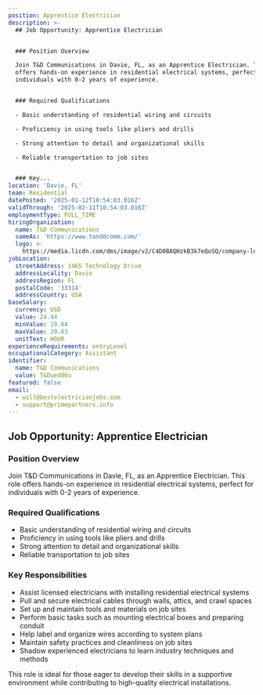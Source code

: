 ```yaml
---
position: Apprentice Electrician
description: >-
  ## Job Opportunity: Apprentice Electrician


  ### Position Overview

  Join T&D Communications in Davie, FL, as an Apprentice Electrician. This role
  offers hands-on experience in residential electrical systems, perfect for
  individuals with 0-2 years of experience.


  ### Required Qualifications

  - Basic understanding of residential wiring and circuits

  - Proficiency in using tools like pliers and drills

  - Strong attention to detail and organizational skills

  - Reliable transportation to job sites


  ### Key...
location: 'Davie, FL'
team: Residential
datePosted: '2025-01-12T10:54:03.016Z'
validThrough: '2025-02-11T10:54:03.016Z'
employmentType: FULL_TIME
hiringOrganization:
  name: T&D Communications
  sameAs: 'https://www.tanddcomm.com/'
  logo: >-
    https://media.licdn.com/dms/image/v2/C4D0BAQHzkB3k7eQoSQ/company-logo_200_200/company-logo_200_200/0/1631320385872?e=2147483647&v=beta&t=nuFy5lrwqoCuQ6_2P8hO_EwhwJlnndzcbM7ZPSfdKlM
jobLocation:
  streetAddress: 1465 Technology Drive
  addressLocality: Davie
  addressRegion: FL
  postalCode: '33314'
  addressCountry: USA
baseSalary:
  currency: USD
  value: 24.44
  minValue: 19.84
  maxValue: 29.03
  unitText: HOUR
experienceRequirements: entryLevel
occupationalCategory: Assistant
identifier:
  name: T&D Communications
  value: T&Dued86u
featured: false
email:
  - will@bestelectricianjobs.com
  - support@primepartners.info
---
```




## Job Opportunity: Apprentice Electrician

### Position Overview
Join T&D Communications in Davie, FL, as an Apprentice Electrician. This role offers hands-on experience in residential electrical systems, perfect for individuals with 0-2 years of experience.

### Required Qualifications
- Basic understanding of residential wiring and circuits
- Proficiency in using tools like pliers and drills
- Strong attention to detail and organizational skills
- Reliable transportation to job sites

### Key Responsibilities
- Assist licensed electricians with installing residential electrical systems
- Pull and secure electrical cables through walls, attics, and crawl spaces
- Set up and maintain tools and materials on job sites
- Perform basic tasks such as mounting electrical boxes and preparing conduit
- Help label and organize wires according to system plans
- Maintain safety practices and cleanliness on job sites
- Shadow experienced electricians to learn industry techniques and methods

This role is ideal for those eager to develop their skills in a supportive environment while contributing to high-quality electrical installations.